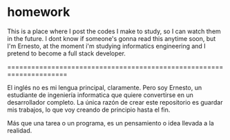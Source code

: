 # homework
This is a place where I post the codes I make to study, so I can watch them in the future.
I dont know if someone's gonna read this anytime soon, but I'm Ernesto, at the moment i'm
studying informatics engineering and I pretend to become a full stack developer. 

  =====================================================================
    
El inglés no es mi lengua principal, claramente. Pero soy Ernesto, un estudiante de ingeniería
informatica que quiere convertirse en un desarrollador completo. La única razón de crear este
repositorio es guardar mis trabajos, lo que voy creando de principio hasta el fin.

Más que una tarea o un programa, es un pensamiento o idea llevada a la realidad.
